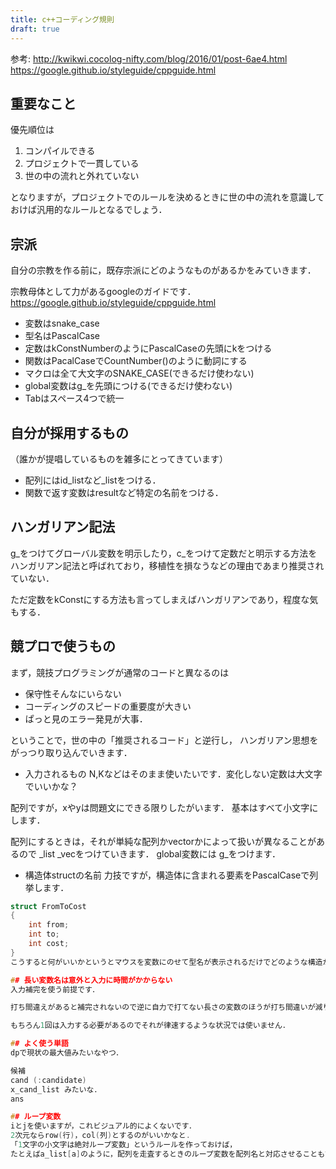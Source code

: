 ```yaml
---
title: c++コーディング規則
draft: true
---
```


参考:
http://kwikwi.cocolog-nifty.com/blog/2016/01/post-6ae4.html
https://google.github.io/styleguide/cppguide.html

## 重要なこと
優先順位は
1. コンパイルできる
2. プロジェクトで一貫している
3. 世の中の流れと外れていない

となりますが，プロジェクトでのルールを決めるときに世の中の流れを意識しておけば汎用的なルールとなるでしょう．

## 宗派
自分の宗教を作る前に，既存宗派にどのようなものがあるかをみていきます．

宗教母体として力があるgoogleのガイドです．
https://google.github.io/styleguide/cppguide.html

- 変数はsnake_case
- 型名はPascalCase
- 定数はkConstNumberのようにPascalCaseの先頭にkをつける
- 関数はPacalCaseでCountNumber()のように動詞にする
- マクロは全て大文字のSNAKE_CASE(できるだけ使わない)
- global変数はg_を先頭につける(できるだけ使わない)
- Tabはスペース4つで統一

## 自分が採用するもの
（誰かが提唱しているものを雑多にとってきています）
- 配列にはid_listなど_listをつける．
- 関数で返す変数はresultなど特定の名前をつける．

## ハンガリアン記法
g_をつけてグローバル変数を明示したり，c_をつけて定数だと明示する方法をハンガリアン記法と呼ばれており，移植性を損なうなどの理由であまり推奨されていない．

ただ定数をkConstにする方法も言ってしまえばハンガリアンであり，程度な気もする．


## 競プロで使うもの
まず，競技プログラミングが通常のコードと異なるのは
- 保守性そんなにいらない
- コーディングのスピードの重要度が大きい
- ぱっと見のエラー発見が大事．

ということで，世の中の「推奨されるコード」と逆行し，
ハンガリアン思想をがっつり取り込んでいきます．


- 入力されるもの
N,Kなどはそのまま使いたいです．変化しない定数は大文字でいいかな？

配列ですが，xやyは問題文にできる限りしたがいます．
基本はすべて小文字にします．

配列にするときは，それが単純な配列かvectorかによって扱いが異なることがあるので
_list
_vecをつけていきます．
global変数には
g_をつけます．

- 構造体structの名前
力技ですが，構造体に含まれる要素をPascalCaseで列挙します．
```cpp
struct FromToCost
{
    int from;
    int to;
    int cost;
}
こうすると何がいいかというとマウスを変数にのせて型名が表示されるだけでどのような構造かが分かります．

## 長い変数名は意外と入力に時間がかからない
入力補完を使う前提です．

打ち間違えがあると補完されないので逆に自力で打てない長さの変数のほうが打ち間違いが減ります．

もちろん1回は入力する必要があるのでそれが律速するような状況では使いません．

## よく使う単語
dpで現状の最大値みたいなやつ．

候補
cand (:candidate)
x_cand_list みたいな．
ans

## ループ変数
iとjを使いますが，これビジュアル的によくないです．
2次元ならrow(行)，col(列)とするのがいいかなと.
「1文字の小文字は絶対ループ変数」というルールを作っておけば，
たとえばa_list[a]のように，配列を走査するときのループ変数を配列名と対応させることもできます．


